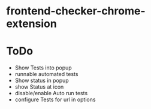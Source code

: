 # frontend-checker-chrome-extension

# ToDo

- Show Tests into popup
- runnable automated tests
- Show status in popup
- show Status at icon
- disable/enable Auto run tests
- configure Tests for url in options